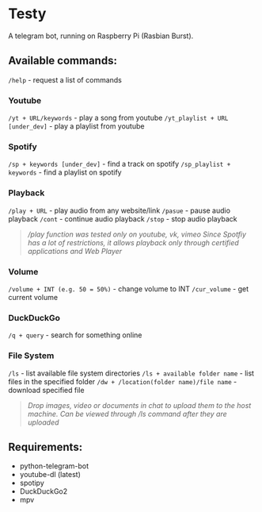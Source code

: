 # Testy

A telegram bot, running on Raspberry Pi (Rasbian Burst).



## Available commands:

```/help``` - request a list of commands 

### Youtube

```/yt + URL/keywords``` - play a song from youtube
```/yt_playlist + URL [under_dev]``` - play a playlist from youtube

### Spotify

```/sp + keywords [under_dev]``` - find a track on spotify
```/sp_playlist + keywords``` - find a playlist on spotify

### Playback

```/play + URL``` - play audio from any website/link
```/pasue``` - pause audio playback
```/cont``` - continue audio playback
```/stop``` - stop audio playback

>_/play function was tested only on youtube, vk, vimeo
Since Spotfiy has a lot of restrictions, it allows playback only through certified applications and Web Player_

### Volume

```/volume + INT (e.g. 50 = 50%)``` - change volume to INT
```/cur_volume``` - get current volume

### DuckDuckGo

```/q + query``` - search for something online

### File System

```/ls``` - list available file system directories
```/ls + available folder name``` - list files in the specified folder
```/dw + /location(folder name)/file name``` - download specified file


>_Drop images, video or documents in chat to upload them to the host machine. Can be viewed through /ls command after they are uploaded_

## Requirements:

- python-telegram-bot
- youtube-dl (latest)
- spotipy
- DuckDuckGo2
- mpv
